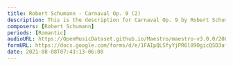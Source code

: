 ```yaml
---
title: Robert Schumann - Carnaval Op. 9 (2)
description: This is the description for Carnaval Op. 9 by Robert Schumann
composers: [Robert Schumann]
periods: [Romantic]
audioURL: https://OpenMusicDataset.github.io/Maestro/maestro-v3.0.0/2004/MIDI-Unprocessed_XP_10_R1_2004_05_ORIG_MID--AUDIO_10_R1_2004_05_Track05_wav.midi
formURL: https://docs.google.com/forms/d/e/1FAIpQLSfyYjPR6l89OgicQSD3afuTxjzco4KLAOuUMKRLRsJ7dhLhsg/viewform
date: 2021-08-08T07:43:13-06:00
---
```

